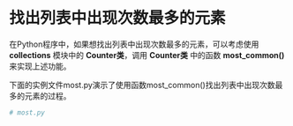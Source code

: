# 找出列表中出现次数最多的元素

在Python程序中，如果想找出列表中出现次数最多的元素，可以考虑使用 **collections** 模块中的 **Counter类**，调用 **Counter类** 中的函数 **most_common()** 来实现上述功能。

下面的实例文件most.py演示了使用函数most_common()找出列表中出现次数最多的元素的过程。

```python
# most.py

```